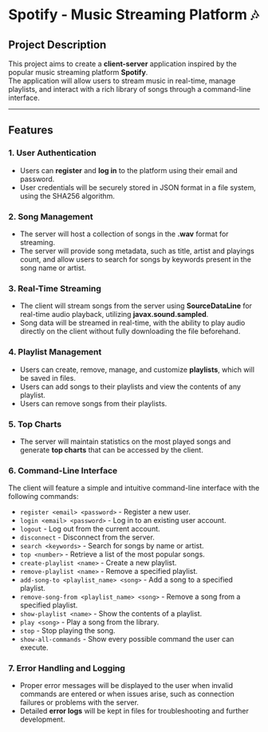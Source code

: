 # Spotify - Music Streaming Platform :notes:

## Project Description

This project aims to create a **client-server** application inspired by the popular music streaming platform **Spotify**.    
The application will allow users to stream music in real-time, manage playlists, and interact with a rich library of songs through a command-line interface.

---

## Features

### 1. **User Authentication**
- Users can **register** and **log in** to the platform using their email and password.
- User credentials will be securely stored in JSON format in a file system, using the SHA256 algorithm.

### 2. **Song Management**
- The server will host a collection of songs in the **.wav** format for streaming.
- The server will provide song metadata, such as title, artist and playings count, and allow users to search for songs by keywords present in the song name or artist.

### 3. **Real-Time Streaming**
- The client will stream songs from the server using **SourceDataLine** for real-time audio playback, utilizing **javax.sound.sampled**.
- Song data will be streamed in real-time, with the ability to play audio directly on the client without fully downloading the file beforehand.

### 4. **Playlist Management**
- Users can create, remove, manage, and customize **playlists**, which will be saved in files.
- Users can add songs to their playlists and view the contents of any playlist.
- Users can remove songs from their playlists.

### 5. **Top Charts**
- The server will maintain statistics on the most played songs and generate **top charts** that can be accessed by the client.

### 6. **Command-Line Interface**
The client will feature a simple and intuitive command-line interface with the following commands:
- `register <email> <password>` - Register a new user.
- `login <email> <password>` - Log in to an existing user account.
- `logout` - Log out from the current account.
- `disconnect` - Disconnect from the server.
- `search <keywords>` - Search for songs by name or artist.
- `top <number>` - Retrieve a list of the most popular songs.
- `create-playlist <name>` - Create a new playlist.
- `remove-playlist <name>` - Remove a specified playlist.
- `add-song-to <playlist_name> <song>` - Add a song to a specified playlist.
- `remove-song-from <playlist_name> <song>` - Remove a song from a specified playlist.
- `show-playlist <name>` - Show the contents of a playlist.
- `play <song>` - Play a song from the library.
- `stop` - Stop playing the song.
- `show-all-commands` - Show every possible command the user can execute.

### 7. **Error Handling and Logging**
- Proper error messages will be displayed to the user when invalid commands are entered or when issues arise, such as connection failures or problems with the server.
- Detailed **error logs** will be kept in files for troubleshooting and further development.
